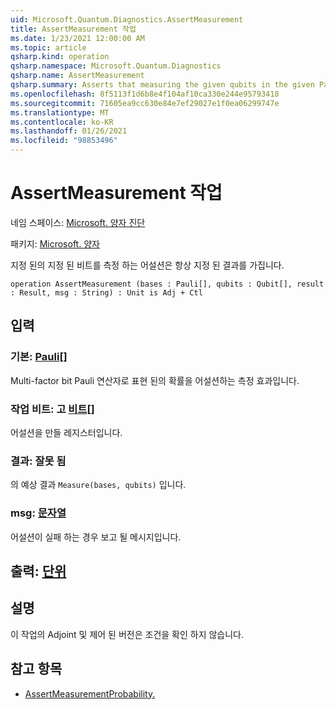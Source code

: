 ```yaml
---
uid: Microsoft.Quantum.Diagnostics.AssertMeasurement
title: AssertMeasurement 작업
ms.date: 1/23/2021 12:00:00 AM
ms.topic: article
qsharp.kind: operation
qsharp.namespace: Microsoft.Quantum.Diagnostics
qsharp.name: AssertMeasurement
qsharp.summary: Asserts that measuring the given qubits in the given Pauli basis will always have the given result.
ms.openlocfilehash: 8f5113f1d6b8e4f104af10ca330e244e95793418
ms.sourcegitcommit: 71605ea9cc630e84e7ef29027e1f0ea06299747e
ms.translationtype: MT
ms.contentlocale: ko-KR
ms.lasthandoff: 01/26/2021
ms.locfileid: "98853496"
---
```

# <a name="assertmeasurement-operation"></a>AssertMeasurement 작업

네임 스페이스: [Microsoft. 양자 진단](xref:Microsoft.Quantum.Diagnostics)

패키지: [Microsoft. 양자](https://nuget.org/packages/Microsoft.Quantum.QSharp.Core)


지정 된의 지정 된 비트를 측정 하는 어설션은 항상 지정 된 결과를 가집니다.

```qsharp
operation AssertMeasurement (bases : Pauli[], qubits : Qubit[], result : Result, msg : String) : Unit is Adj + Ctl
```


## <a name="input"></a>입력

### <a name="bases--pauli"></a>기본: [Pauli](xref:microsoft.quantum.lang-ref.pauli)[]

Multi-factor bit Pauli 연산자로 표현 된의 확률을 어설션하는 측정 효과입니다.


### <a name="qubits--qubit"></a>작업 비트: 고 [비트](xref:microsoft.quantum.lang-ref.qubit)[]

어설션을 만들 레지스터입니다.


### <a name="result--__invalidresult__"></a>결과: __잘못 <Result> 됨__

의 예상 결과 `Measure(bases, qubits)` 입니다.


### <a name="msg--string"></a>msg: [문자열](xref:microsoft.quantum.lang-ref.string)

어설션이 실패 하는 경우 보고 될 메시지입니다.



## <a name="output--unit"></a>출력: [단위](xref:microsoft.quantum.lang-ref.unit)



## <a name="remarks"></a>설명

이 작업의 Adjoint 및 제어 된 버전은 조건을 확인 하지 않습니다.

## <a name="see-also"></a>참고 항목

- [AssertMeasurementProbability.](xref:Microsoft.Quantum.Diagnostics.AssertMeasurementProbability)